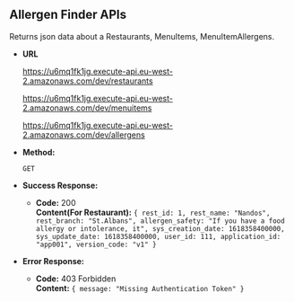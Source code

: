 **Allergen Finder APIs**
----
  Returns json data about a Restaurants, MenuItems, MenuItemAllergens.

* **URL**

  https://u6mq1fk1jg.execute-api.eu-west-2.amazonaws.com/dev/restaurants
  
  https://u6mq1fk1jg.execute-api.eu-west-2.amazonaws.com/dev/menuitems
  
  https://u6mq1fk1jg.execute-api.eu-west-2.amazonaws.com/dev/allergens

* **Method:**

  `GET`
  
* **Success Response:**

  * **Code:** 200 <br />
    **Content(For Restaurant):** `{
rest_id: 1,
rest_name: "Nandos",
rest_branch: "St.Albans",
allergen_safety: "If you have a food allergy or intolerance, it",
sys_creation_date: 1618358400000,
sys_update_date: 1618358400000,
user_id: 111,
application_id: "app001",
version_code: "v1"
}`
 
* **Error Response:**

  * **Code:** 403 Forbidden <br />
    **Content:** `{
message: "Missing Authentication Token"
}`

 
